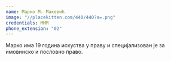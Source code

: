 ```yaml
---
name: Марко М. Макевић
image: "//placekitten.com/440/440?a=.png"
credentials: МММ
phone_extension: "02"
---
```


Марко има 19 година искуства у праву и специјализован је за имовинско и пословно право.